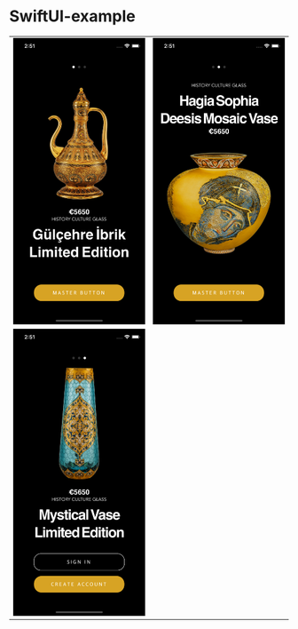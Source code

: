 # SwiftUI-example
|  |  | 
|--|--|
| <img src="screenshots/1.png" width="%20"> | <img src="screenshots/2.png" width="%30"> |
| <img src="screenshots/3.png" width="%20"> |  |
